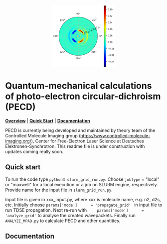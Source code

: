 <div align="center">
  <img src="https://github.com/CFEL-CMI/PECD/blob/develop/temp_logo.png" height="200px"/>
</div>

# Quantum-mechanical calculations of photo-electron circular-dichroism (PECD)

[**Overview**](#overview)
| [**Quick Start**](#quick-start)
| [**Documentation**](https://pecd-personal.readthedocs.io/en/latest/)


PECD is currently being developed and maintained by theory team of the Controlled Molecule Imaging group (https://www.controlled-molecule-imaging.org/), Center for Free-Electron Laser Science at Deutsches Elektronen-Synchrotron. This readme file is under construction with updates coming really soon.


## Quick start

To run the code type `python3 slurm_grid_run.py`. Choose `jobtype` 	= "local" or "maxwell" for a local execution or a job on SLURM engine, respectively. Provide name for the input file in `slurm_grid_run.py`.

Input file is given in xxx_input.py, where xxx is molecule name, e.g. n2, d2s, etc. Initially choose     `params['mode']      = 'propagate_grid' ` in input file to run TDSE propagation. Next re-run with `    params['mode']      = 'analyze_grid'` to analyse the created wavepackets. Finally run `ANALYZE_MPAD.py` to calculate PECD and other quantities.

## Documentation
